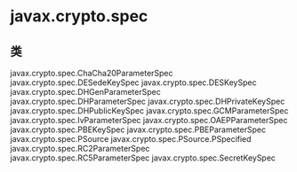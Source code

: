 # javax.crypto.spec

## 类

javax.crypto.spec.ChaCha20ParameterSpec
javax.crypto.spec.DESedeKeySpec
javax.crypto.spec.DESKeySpec
javax.crypto.spec.DHGenParameterSpec
javax.crypto.spec.DHParameterSpec
javax.crypto.spec.DHPrivateKeySpec
javax.crypto.spec.DHPublicKeySpec
javax.crypto.spec.GCMParameterSpec
javax.crypto.spec.IvParameterSpec
javax.crypto.spec.OAEPParameterSpec
javax.crypto.spec.PBEKeySpec
javax.crypto.spec.PBEParameterSpec
javax.crypto.spec.PSource
javax.crypto.spec.PSource.PSpecified
javax.crypto.spec.RC2ParameterSpec
javax.crypto.spec.RC5ParameterSpec
javax.crypto.spec.SecretKeySpec




